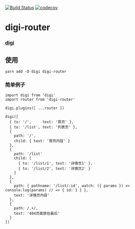 [![Build Status](https://travis-ci.org/digi1874/digi-router.svg?branch=master)](https://travis-ci.org/digi1874/digi-router)
[![codecov](https://codecov.io/gh/digi1874/digi-router/branch/master/graph/badge.svg)](https://codecov.io/gh/digi1874/digi-router)

# digi-router

### [digi](https://github.com/digi1874/digi)

## 使用
```
yarn add -D digi digi-router
```

### 简单例子
```
import digi from 'digi'
import router from 'digi-router'

digi.plugins([ ...router ])

digi([
  { to: '/',     text: '首页' },
  { to: '/list', text: '列表页' },
  {
    path: '/',
    child: { text: '首页内容' }
  },
  {
    path: '/list'
    child: [
      { to: '/list/1', text: '详情页1' },
      { to: '/list/2', text: '详情页2' }
    ]
  },
  {
    path: { pathname: '/list/:id', watch: ({ params }) => console.log(params) // => { id: 1 } },
    text: '详情页内容'
  },
  {
    path: /.+/,
    text: '404页面放在最后'
  }
])

```
